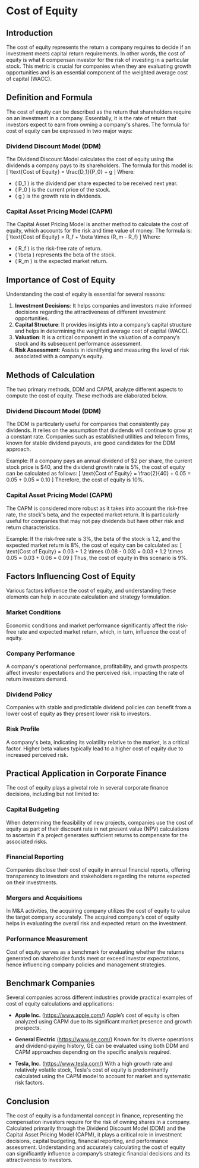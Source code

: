 # Cost of Equity

## Introduction
The cost of equity represents the return a company requires to decide if an investment meets capital return requirements. In other words, the cost of equity is what it compensan investor for the risk of investing in a particular stock. This metric is crucial for companies when they are evaluating growth opportunities and is an essential component of the weighted average cost of capital (WACC).

## Definition and Formula
The cost of equity can be described as the return that shareholders require on an investment in a company. Essentially, it is the rate of return that investors expect to earn from owning a company's shares. The formula for cost of equity can be expressed in two major ways:

### Dividend Discount Model (DDM)
The Dividend Discount Model calculates the cost of equity using the dividends a company pays to its shareholders. The formula for this model is:
\[ \text{Cost of Equity} = \frac{D_1}{P_0} + g \]
Where:
- \( D_1 \) is the dividend per share expected to be received next year.
- \( P_0 \) is the current price of the stock.
- \( g \) is the growth rate in dividends.

### Capital Asset Pricing Model (CAPM)
The Capital Asset Pricing Model is another method to calculate the cost of equity, which accounts for the risk and time value of money. The formula is:
\[ \text{Cost of Equity} = R_f + \beta \times (R_m - R_f) \]
Where:
- \( R_f \) is the risk-free rate of return.
- \( \beta \) represents the beta of the stock.
- \( R_m \) is the expected market return.

## Importance of Cost of Equity
Understanding the cost of equity is essential for several reasons:
1. **Investment Decisions**: It helps companies and investors make informed decisions regarding the attractiveness of different investment opportunities.
2. **Capital Structure**: It provides insights into a company’s capital structure and helps in determining the weighted average cost of capital (WACC).
3. **Valuation**: It is a critical component in the valuation of a company’s stock and its subsequent performance assessment.
4. **Risk Assessment**: Assists in identifying and measuring the level of risk associated with a company’s equity.

## Methods of Calculation
The two primary methods, DDM and CAPM, analyze different aspects to compute the cost of equity. These methods are elaborated below.

### Dividend Discount Model (DDM)
The DDM is particularly useful for companies that consistently pay dividends. It relies on the assumption that dividends will continue to grow at a constant rate. Companies such as established utilities and telecom firms, known for stable dividend payouts, are good candidates for the DDM approach.

Example:
If a company pays an annual dividend of $2 per share, the current stock price is $40, and the dividend growth rate is 5%, the cost of equity can be calculated as follows:
\[ \text{Cost of Equity} = \frac{2}{40} + 0.05 = 0.05 + 0.05 = 0.10 \]
Therefore, the cost of equity is 10%.

### Capital Asset Pricing Model (CAPM)
The CAPM is considered more robust as it takes into account the risk-free rate, the stock's beta, and the expected market return. It is particularly useful for companies that may not pay dividends but have other risk and return characteristics.

Example:
If the risk-free rate is 3%, the beta of the stock is 1.2, and the expected market return is 8%, the cost of equity can be calculated as:
\[ \text{Cost of Equity} = 0.03 + 1.2 \times (0.08 - 0.03) = 0.03 + 1.2 \times 0.05 = 0.03 + 0.06 = 0.09 \]
Thus, the cost of equity in this scenario is 9%.

## Factors Influencing Cost of Equity
Various factors influence the cost of equity, and understanding these elements can help in accurate calculation and strategy formulation.

### Market Conditions
Economic conditions and market performance significantly affect the risk-free rate and expected market return, which, in turn, influence the cost of equity.

### Company Performance
A company's operational performance, profitability, and growth prospects affect investor expectations and the perceived risk, impacting the rate of return investors demand.

### Dividend Policy
Companies with stable and predictable dividend policies can benefit from a lower cost of equity as they present lower risk to investors.

### Risk Profile
A company's beta, indicating its volatility relative to the market, is a critical factor. Higher beta values typically lead to a higher cost of equity due to increased perceived risk.

## Practical Application in Corporate Finance
The cost of equity plays a pivotal role in several corporate finance decisions, including but not limited to:

### Capital Budgeting
When determining the feasibility of new projects, companies use the cost of equity as part of their discount rate in net present value (NPV) calculations to ascertain if a project generates sufficient returns to compensate for the associated risks.

### Financial Reporting
Companies disclose their cost of equity in annual financial reports, offering transparency to investors and stakeholders regarding the returns expected on their investments.

### Mergers and Acquisitions
In M&A activities, the acquiring company utilizes the cost of equity to value the target company accurately. The acquired company’s cost of equity helps in evaluating the overall risk and expected return on the investment.

### Performance Measurement
Cost of equity serves as a benchmark for evaluating whether the returns generated on shareholder funds meet or exceed investor expectations, hence influencing company policies and management strategies.

## Benchmark Companies
Several companies across different industries provide practical examples of cost of equity calculations and applications:

- **Apple Inc.** (https://www.apple.com/)
    Apple’s cost of equity is often analyzed using CAPM due to its significant market presence and growth prospects.

- **General Electric** (https://www.ge.com/)
    Known for its diverse operations and dividend-paying history, GE can be evaluated using both DDM and CAPM approaches depending on the specific analysis required.

- **Tesla, Inc.** (https://www.tesla.com/)
    With a high growth rate and relatively volatile stock, Tesla's cost of equity is predominantly calculated using the CAPM model to account for market and systematic risk factors.

## Conclusion
The cost of equity is a fundamental concept in finance, representing the compensation investors require for the risk of owning shares in a company. Calculated primarily through the Dividend Discount Model (DDM) and the Capital Asset Pricing Model (CAPM), it plays a critical role in investment decisions, capital budgeting, financial reporting, and performance assessment. Understanding and accurately calculating the cost of equity can significantly influence a company’s strategic financial decisions and its attractiveness to investors.
